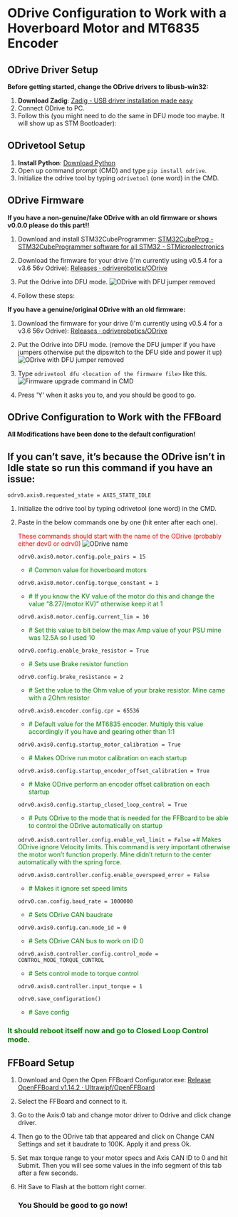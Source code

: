 # ODrive Configuration to Work with a Hoverboard Motor and MT6835 Encoder

## ODrive Driver Setup

**Before getting started, change the ODrive drivers to libusb-win32:**

1. **Download Zadig**: [Zadig - USB driver installation made easy](https://zadig.akeo.ie/)
2. Connect ODrive to PC.
3. Follow this (you might need to do the same in DFU mode too maybe. It will show up as STM Bootloader):


## ODrivetool Setup

1. **Install Python**: [Download Python](https://www.python.org/)
2. Open up command prompt (CMD) and type `pip install odrive`.
3. Initialize the odrive tool by typing `odrivetool` (one word) in the CMD.

## ODrive Firmware

**If you have a non-genuine/fake ODrive with an old firmware or shows v0.0.0 please do this part!!**

1. Download and install STM32CubeProgrammer: [STM32CubeProg - STM32CubeProgrammer software for all STM32 - STMicroelectronics](https://www.st.com/en/development-tools/stm32cubeprog.html)
2. Download the firmware for your drive (I'm currently using v0.5.4 for a v3.6 56v Odrive): [Releases · odriverobotics/ODrive](https://github.com/odriverobotics/ODrive/releases)
3. Put the Odrive into DFU mode.
![ODrive with DFU jumper removed](https://drive.google.com/uc?export=view&id=1msPYKlTC1R43lDNciWIuL_1Wxdf8BIfr)

5. Follow these steps:


**If you have a genuine/original ODrive with an old firmware:**





1. Download the firmware for your drive (I'm currently using v0.5.4 for a v3.6 56v Odrive): [Releases · odriverobotics/ODrive](https://github.com/odriverobotics/ODrive/releases)
2. Put the Odrive into DFU mode. (remove the DFU jumper if you have jumpers otherwise put the dipswitch to the DFU side and power it up) 
![ODrive with DFU jumper removed](https://drive.google.com/uc?export=view&id=1msPYKlTC1R43lDNciWIuL_1Wxdf8BIfr)

4. Type `odrivetool dfu <location of the firmware file>` like this.
![Firmware upgrade command in CMD](https://drive.google.com/uc?export=view&id=1LU9gIeqIuxuMa5HkpPPRF_KPGTUB-RTs)

5. Press 'Y' when it asks you to, and you should be good to go.

## ODrive Configuration to Work with the FFBoard

**All Modifications have been done to the default configuration!**


## If you can’t save, it’s because the ODrive isn’t in Idle state so run this command if you have an issue:

`odrv0.axis0.requested_state = AXIS_STATE_IDLE`

1. Initialize the odrive tool by typing odrivetool (one word) in the CMD.
2. Paste in the below commands one by one (hit enter after each one).

    <span style="color:red;">These commands should start with the name of the ODrive (probably either dev0 or odrv0)</span>
    ![ODrive name](https://drive.google.com/uc?export=view&id=1HX4Ykw-8kYCfg2bMHWP10pyirMOALUgM)



    `odrv0.axis0.motor.config.pole_pairs = 15`
   + <span style="color:green;"># Common value for hoverboard motors</span>
    
    `odrv0.axis0.motor.config.torque_constant = 1`
   + <span style="color:green;"># If you know the KV value of the motor do this and change the value “8.27/(motor KV)” otherwise keep it at 1</span>
    
    `odrv0.axis0.motor.config.current_lim = 10`
   + <span style="color:green;"># Set this value to bit below the max Amp value of your PSU mine was 12.5A so I used 10</span>
    
    `odrv0.config.enable_brake_resistor = True`
   + <span style="color:green;"># Sets use Brake resistor function</span>
    
    `odrv0.config.brake_resistance = 2`
   + <span style="color:green;"># Set the value to the Ohm value of your brake resistor. Mine came with a 2Ohm resistor</span>
    
    `odrv0.axis0.encoder.config.cpr = 65536`
   + <span style="color:green;"># Default value for the MT6835 encoder. Multiply this value accordingly if you have and gearing other than 1:1</span>
    
    `odrv0.axis0.config.startup_motor_calibration = True`
   + <span style="color:green;"># Makes ODrive run motor calibration on each startup</span>
    
    `odrv0.axis0.config.startup_encoder_offset_calibration = True`
   + <span style="color:green;"># Make ODrive perform an encoder offset calibration on each startup</span>
    
    `odrv0.axis0.config.startup_closed_loop_control = True`
   + <span style="color:green;"># Puts ODrive to the mode that is needed for the FFBoard to be able to control the ODrive automatically on startup</span>
    
    `odrv0.axis0.controller.config.enable_vel_limit = False`
   +<span style="color:green;"># Makes ODrive ignore Velocity limits. This command is very important otherwise the motor won’t function properly. Mine didn’t return to the center automatically with the spring force.</span>
    
    `odrv0.axis0.controller.config.enable_overspeed_error = False`
   + <span style="color:green;"># Makes it ignore set speed limits</span>
    
    `odrv0.can.config.baud_rate = 1000000`
   + <span style="color:green;"># Sets ODrive CAN baudrate</span>
    
    `odrv0.axis0.config.can.node_id = 0`
   + <span style="color:green;"># Sets ODrive CAN bus to work on ID 0</span>
    
    `odrv0.axis0.controller.config.control_mode = CONTROL_MODE_TORQUE_CONTROL`
   + <span style="color:green;"># Sets control mode to torque control</span>
    
    `odrv0.axis0.controller.input_torque = 1`
   
    `odrv0.save_configuration()`
   + <span style="color:green;"># Save config</span>

 ### <span style="color:green;">It should reboot itself now and go to Closed Loop Control mode.</span>

 ## FFBoard Setup

1. Download and Open the Open FFBoard Configurator.exe: [Release OpenFFBoard v1.14.2 · Ultrawipf/OpenFFBoard](https://github.com/Ultrawipf/OpenFFBoard/releases/tag/v1.14.2) 
2. Select the FFBoard and connect to it.
3. Go to the Axis:0 tab and change motor driver to Odrive and click change driver.
4. Then go to the ODrive tab that appeared and click on Change CAN Settings and set it baudrate to 100K. Apply it and press Ok.
5. Set max torque range to your motor specs and Axis CAN ID to 0 and hit Submit. Then you will see some values in the info segment of this tab after a few seconds.
6. Hit Save to Flash at the bottom right corner.

    ### You Should be good to go now!



